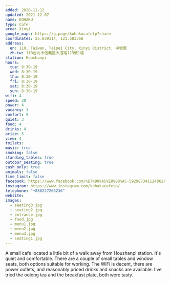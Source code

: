 ```yaml
---
added: 2020-11-12
updated: 2021-12-07
name: KOHAKU
type: Cafe
area: Xinyi
google_maps: https://g.page/kohakucafetp?share
coordinates: 25.039114, 121.583368
address:
  en: 110, Taiwan, Taipei City, Xinyi District, 中坡里
  zh-tw: 110台北市信義區大道路129號1樓
station: Houshanpi
hours:
  tue: 8:30-19
  wed: 8:30-19
  thu: 8:30-19
  fri: 8:30-19
  sat: 8:30-19
  sun: 8:30-19
wifi: 4
speed: 30
power: 4
vacancy: 3
comfort: 5
quiet: 3
food: 4
drinks: 4
price: 5
view: 4
toilets: 
music: true
smoking: false
standing_tables: true
outdoor_seating: true
cash_only: true
animals: false
time_limit: false
facebook: https://www.facebook.com/%E7%90%A5%E8%88%AC-592987341124862/
instagram: https://www.instagram.com/kohakucafetp/
telephone: "+886227266236"
website: 
images:
  - seating3.jpg
  - seating2.jpg
  - entrance.jpg
  - food.jpg
  - menu1.jpg
  - menu2.jpg
  - menu3.jpg
  - seating1.jpg
---
```


A small cafe located a little bit of a walk away from Houshanpi station. It's quiet and comfortable. There are a couple of small tables and window seats, both options suitable for working. The WiFi is decent, there are power outlets, and reasonably priced drinks and snacks are available. I've tried the oolong tea and the breakfast plate, both were tasty.
